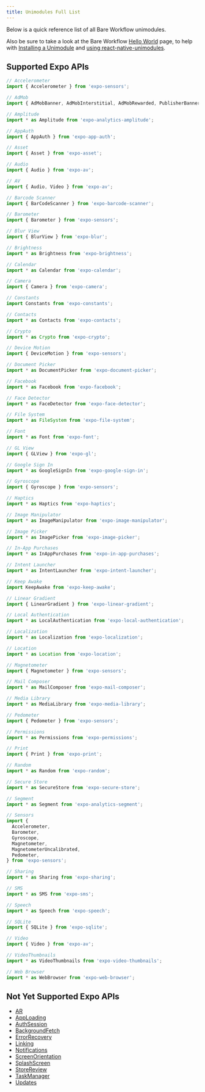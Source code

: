 ```yaml
---
title: Unimodules Full List
---
```


Below is a quick reference list of all Bare Workflow unimodules.

Also be sure to take a look at the Bare Workflow [Hello World](../hello-world/) page, to help with [Installing a Unimodule](../hello-world/#install-a-unimodule) and [using react-native-unimodules](../hello-world/#using-unimodulescore).

## Supported Expo APIs

```js
// Accelerometer
import { Accelerometer } from 'expo-sensors';

// AdMob
import { AdMobBanner, AdMobInterstitial, AdMobRewarded, PublisherBanner } from 'expo-ads-admob';

// Amplitude
import * as Amplitude from 'expo-analytics-amplitude';

// AppAuth
import { AppAuth } from 'expo-app-auth';

// Asset
import { Asset } from 'expo-asset';

// Audio
import { Audio } from 'expo-av';

// AV
import { Audio, Video } from 'expo-av';

// Barcode Scanner
import { BarCodeScanner } from 'expo-barcode-scanner';

// Barometer
import { Barometer } from 'expo-sensors';

// Blur View
import { BlurView } from 'expo-blur';

// Brightness
import * as Brightness from 'expo-brightness';

// Calendar
import * as Calendar from 'expo-calendar';

// Camera
import { Camera } from 'expo-camera';

// Constants
import Constants from 'expo-constants';

// Contacts
import * as Contacts from 'expo-contacts';

// Crypto
import * as Crypto from 'expo-crypto';

// Device Motion
import { DeviceMotion } from 'expo-sensors';

// Document Picker
import * as DocumentPicker from 'expo-document-picker';

// Facebook
import * as Facebook from 'expo-facebook';

// Face Detector
import * as FaceDetector from 'expo-face-detector';

// File System
import * as FileSystem from 'expo-file-system';

// Font
import * as Font from 'expo-font';

// GL View
import { GLView } from 'expo-gl';

// Google Sign In
import * as GoogleSignIn from 'expo-google-sign-in';

// Gyroscope
import { Gyroscope } from 'expo-sensors';

// Haptics
import * as Haptics from 'expo-haptics';

// Image Manipulator
import * as ImageManipulator from 'expo-image-manipulator';

// Image Picker
import * as ImagePicker from 'expo-image-picker';

// In-App Purchases
import * as InAppPurchases from 'expo-in-app-purchases';

// Intent Launcher
import * as IntentLauncher from 'expo-intent-launcher';

// Keep Awake
import KeepAwake from 'expo-keep-awake';

// Linear Gradient
import { LinearGradient } from 'expo-linear-gradient';

// Local Authentication
import * as LocalAuthentication from 'expo-local-authentication';

// Localization
import * as Localization from 'expo-localization';

// Location
import * as Location from 'expo-location';

// Magnetometer
import { Magnetometer } from 'expo-sensors';

// Mail Composer
import * as MailComposer from 'expo-mail-composer';

// Media Library
import * as MediaLibrary from 'expo-media-library';

// Pedometer
import { Pedometer } from 'expo-sensors';

// Permissions
import * as Permissions from 'expo-permissions';

// Print
import { Print } from 'expo-print';

// Random
import * as Random from 'expo-random';

// Secure Store
import * as SecureStore from 'expo-secure-store';

// Segment
import * as Segment from 'expo-analytics-segment';

// Sensors
import {
  Accelerometer,
  Barometer,
  Gyroscope,
  Magnetometer,
  MagnetometerUncalibrated,
  Pedometer,
} from 'expo-sensors';

// Sharing
import * as Sharing from 'expo-sharing';

// SMS
import * as SMS from 'expo-sms';

// Speech
import * as Speech from 'expo-speech';

// SQLite
import { SQLite } from 'expo-sqlite';

// Video
import { Video } from 'expo-av';

// VideoThumbnails
import * as VideoThumbnails from 'expo-video-thumbnails';

// Web Browser
import * as WebBrowser from 'expo-web-browser';
```

## Not Yet Supported Expo APIs

- [AR](../../sdk/AR/)
- [AppLoading](../../sdk/app-loading/)
- [AuthSession](../../sdk/auth-session/)
- [BackgroundFetch](../../sdk/background-fetch/)
- [ErrorRecovery](../../sdk/error-recovery/)
- [Linking](../../sdk/linking/)
- [Notifications](../../sdk/notifications/)
- [ScreenOrientation](../../sdk/screen-orientation/)
- [SplashScreen](../../sdk/splash-screen/)
- [StoreReview](../../sdk/storereview/)
- [TaskManager](../../sdk/task-manager/)
- [Updates](../../sdk/updates/)
